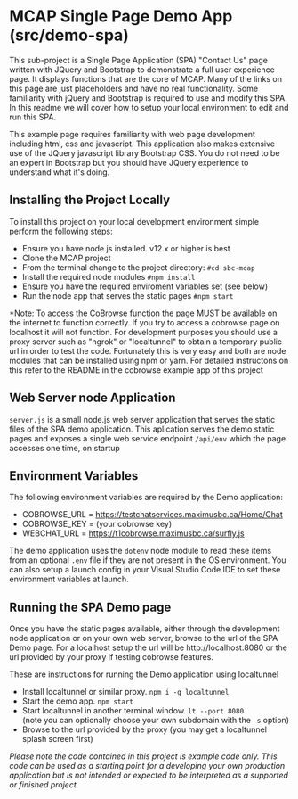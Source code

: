 # MCAP Single Page Demo App (src/demo-spa)

This sub-project is a Single Page Application (SPA) "Contact Us" page written with JQuery and Bootstrap to demonstrate a full user experience page.  It displays functions that are the core of MCAP.  Many of the links on this page are just placeholders and have no real functionality.  Some familiarity with jQuery and Bootstrap is required to use and modify this SPA. In this readme we will cover how to setup your local environment to edit and run this SPA.  

This example page requires familiarity with web page development including html, css and javascript.  This application also makes extensive use of the JQuery javascript library Bootstrap CSS.  You do not need to be an expert in Bootstrap but you should have JQuery experience to understand what it's doing.

## Installing the Project Locally
To install this project on your local development environment simple perform the following steps:
- Ensure you have node.js installed. v12.x or higher is best
- Clone the MCAP project
- From the terminal change to the project directory: `#cd sbc-mcap`
- Install the required node modules `#npm install`
- Ensure you have the required enviroment variables set (see below)
- Run the node app that serves the static pages `#npm start`

*Note: 
To access the CoBrowse function the page MUST be available on the internet to function correctly. If you try to access a cobrowse page on localhost it will not function.  For development purposes you should use a proxy server such as "ngrok" or "localtunnel" to obtain a temporary public url in order to test the code.  Fortunately this is very easy and both are node modules that can be installed using npm or yarn.  For detailed instructons on this refer to the README in the cobrowse example app of this project

## Web Server node Application
`server.js` is a small node.js web server application that serves the static files of the SPA demo application.  This aplication serves the demo static pages and exposes a single web service endpoint `/api/env` which the page accesses one time, on startup

## Environment Variables
The following environment variables are required by the Demo application:

- COBROWSE_URL = https://testchatservices.maximusbc.ca/Home/Chat
- COBROWSE_KEY = (your cobrowse key)
- WEBCHAT_URL = https://t1cobrowse.maximusbc.ca/surfly.js

The demo application uses the `dotenv` node module to read these items from an optional `.env` file if they are not present in the OS environment.  You can also setup a launch config in your Visual Studio Code IDE to set these environment variables at launch.

## Running the SPA Demo page
Once you have the static pages available, either through the development node application or on your own web server, browse to the url of the SPA Demo page.  For a localhost setup the url will be http://localhost:8080  or the url provided by your proxy if testing cobrowse features.

These are instructions for running the Demo application using localtunnel

- Install localtunnel or similar proxy.  `npm i -g localtunnel`
- Start the demo app.  `npm start`
- Start localtunnel in another terminal window.  `lt --port 8080`<br>
(note you can optionally choose your own subdomain with the `-s` option)
- Browse to the url provided by the proxy (you may get a localtunnel splash screen first)

<i>Please note the code contained in this project is example code only. This code can be used as a starting point for a developing your own production application but is not intended or expected to be 
interpreted as a supported or finished project. </i>


